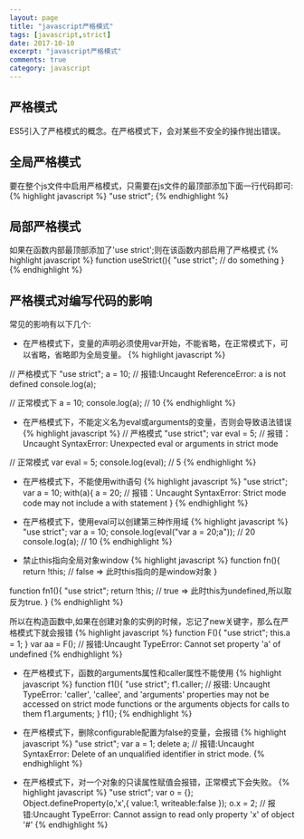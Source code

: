 ```yaml
---
layout: page
title: "javascript严格模式"
tags: [javascript,strict]
date: 2017-10-10
excerpt: "javascript严格模式"
comments: true
category: javascript
---
```


## 严格模式
  ES5引入了严格模式的概念。在严格模式下，会对某些不安全的操作抛出错误。
  
## 全局严格模式
  要在整个js文件中启用严格模式，只需要在js文件的最顶部添加下面一行代码即可:
  {% highlight javascript %}
    "use strict";
  {% endhighlight %}

## 局部严格模式
  如果在函数内部最顶部添加了'use strict';则在该函数内部启用了严格模式
  {% highlight javascript %}
  function useStrict(){
    "use strict";
    // do something 
  }
  {% endhighlight %}  

## 严格模式对编写代码的影响
  常见的影响有以下几个:
 
  - 在严格模式下，变量的声明必须使用var开始，不能省略，在正常模式下，可以省略，省略即为全局变量。
  {% highlight javascript %}
  
  // 严格模式下
  "use strict";
  a = 10; // 报错:Uncaught ReferenceError: a is not defined
  console.log(a);
  
  // 正常模式下
  a = 10;
  console.log(a); //  10
  {% endhighlight %}
  
  - 在严格模式下，不能定义名为eval或arguments的变量，否则会导致语法错误
  {% highlight javascript %}
  // 严格模式
  "use strict";
  var eval = 5; // 报错：Uncaught SyntaxError: Unexpected eval or arguments in strict mode
  
  // 正常模式
  var eval = 5;
  console.log(eval);  // 5
  {% endhighlight %}
  
  - 在严格模式下，不能使用with语句
  {% highlight javascript %}
  "use strict";
  var a = 10;
  with(a){
    a = 20; // 报错：Uncaught SyntaxError: Strict mode code may not include a with statement
  }
  {% endhighlight %}
  
  - 在严格模式下，使用eval可以创建第三种作用域
  {% highlight javascript %}
  "use strict";
  var a = 10;
  console.log(eval("var a = 20;a")); // 20
  console.log(a); // 10
  {% endhighlight %}
  
  - 禁止this指向全局对象window
  {% highlight javascript %}
  function fn(){
    return !this;  // false => 此时this指向的是window对象
  }
  
  function fn1(){
    "use strict";
    return !this;  // true => 此时this为undefined,所以取反为true.
  }
  {% endhighlight %}
  
  所以在构造函数中,如果在创建对象的实例的时候，忘记了new关键字，那么在严格模式下就会报错
  {% highlight javascript %}
  function F(){
    "use strict";
    this.a = 1;
  }
  var aa = F(); // 报错:Uncaught TypeError: Cannot set property 'a' of undefined
  {% endhighlight %}
  
  - 在严格模式下，函数的arguments属性和caller属性不能使用
  {% highlight javascript %}
  function f1(){
    "use strict";
    f1.caller;  // 报错: Uncaught TypeError: 'caller', 'callee', and 'arguments' properties may not be accessed on strict mode functions or the arguments objects for calls to them
    f1.arguments;
  }
  f1();
  {% endhighlight %}
  
  - 在严格模式下，删除configurable配置为false的变量，会报错
  {% highlight javascript %}
  "use strict";
  var a = 1;
  delete a; // 报错:Uncaught SyntaxError: Delete of an unqualified identifier in strict mode.
  {% endhighlight %}
  
  - 在严格模式下，对一个对象的只读属性赋值会报错，正常模式下会失败。
  {% highlight javascript %}
  "use strict";
  var o = {};
  Object.defineProperty(o,'x',{
    value:1,
    writeable:false
  });
  o.x = 2; // 报错:Uncaught TypeError: Cannot assign to read only property 'x' of object '#<Object>'
  {% endhighlight %}
